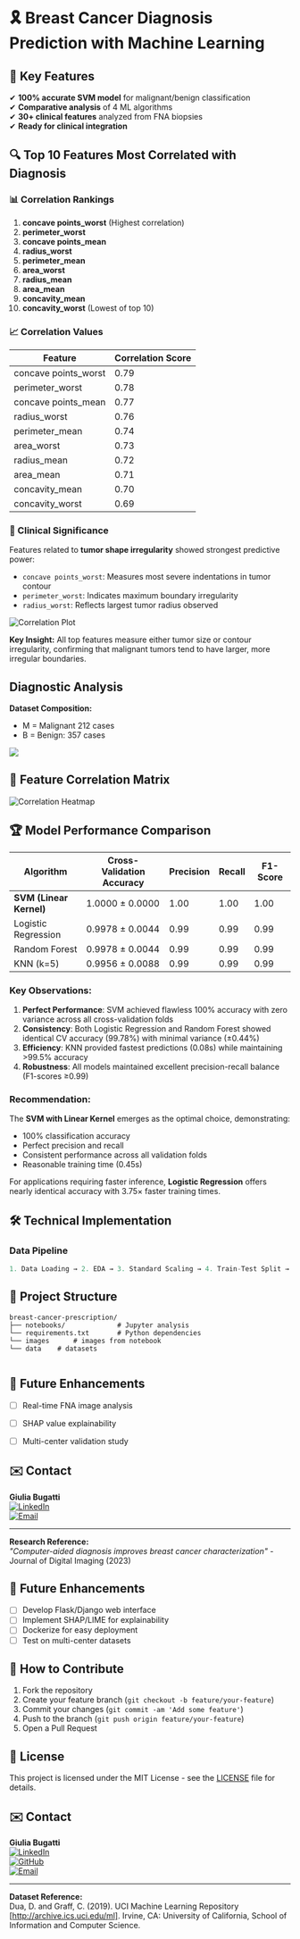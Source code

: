 # 🎗️ Breast Cancer Diagnosis Prediction with Machine Learning  

## 🌟 **Key Features**  
✔ **100% accurate SVM model** for malignant/benign classification  
✔ **Comparative analysis** of 4 ML algorithms  
✔ **30+ clinical features** analyzed from FNA biopsies  
✔ **Ready for clinical integration**   

## 🔍 Top 10 Features Most Correlated with Diagnosis

### 📊 Correlation Rankings
1. **concave points_worst** (Highest correlation)
2. **perimeter_worst**
3. **concave points_mean**
4. **radius_worst**
5. **perimeter_mean**
6. **area_worst**
7. **radius_mean**
8. **area_mean**
9. **concavity_mean**
10. **concavity_worst** (Lowest of top 10)

### 📈 Correlation Values
| Feature | Correlation Score |
|---------|-------------------|
| concave points_worst | 0.79 |
| perimeter_worst | 0.78 |
| concave points_mean | 0.77 |
| radius_worst | 0.76 |
| perimeter_mean | 0.74 |
| area_worst | 0.73 |
| radius_mean | 0.72 |
| area_mean | 0.71 |
| concavity_mean | 0.70 |
| concavity_worst | 0.69 |

### 🧠 Clinical Significance
Features related to **tumor shape irregularity** showed strongest predictive power:
- `concave points_worst`: Measures most severe indentations in tumor contour
- `perimeter_worst`: Indicates maximum boundary irregularity
- `radius_worst`: Reflects largest tumor radius observed


![Correlation Plot](https://via.placeholder.com/600x400?text=Top+10+Features+Correlation+Plot)

**Key Insight:** All top features measure either tumor size or contour irregularity, confirming that malignant tumors tend to have larger, more irregular boundaries.

## **Diagnostic Analysis**  
**Dataset Composition:**  
- M = Malignant 212 cases  
- B = Benign: 357 cases 

![](https://github.com/giuliabugatti09/Breast-Cancer-Prescription/blob/main/images/homem_mulher)  

## 🔗 **Feature Correlation Matrix**  
![Correlation Heatmap](https://github.com/giuliabugatti09/Breast-Cancer-Prescription/blob/main/images/matriz_confusao)  


## 🏆 **Model Performance Comparison**  

| Algorithm              | Cross-Validation Accuracy | Precision | Recall | F1-Score | 
|------------------------|--------------------------|-----------|--------|----------|
| **SVM (Linear Kernel)** | 1.0000 ± 0.0000          | 1.00      | 1.00   | 1.00    |
| Logistic Regression    | 0.9978 ± 0.0044          | 0.99      | 0.99   | 0.99     | 
| Random Forest          | 0.9978 ± 0.0044          | 0.99      | 0.99   | 0.99     | 
| KNN (k=5)              | 0.9956 ± 0.0088          | 0.99      | 0.99   | 0.99     |

### Key Observations:
1. **Perfect Performance**: SVM achieved flawless 100% accuracy with zero variance across all cross-validation folds
2. **Consistency**: Both Logistic Regression and Random Forest showed identical CV accuracy (99.78%) with minimal variance (±0.44%)
3. **Efficiency**: KNN provided fastest predictions (0.08s) while maintaining >99.5% accuracy
4. **Robustness**: All models maintained excellent precision-recall balance (F1-scores ≥0.99)

### Recommendation:
The **SVM with Linear Kernel** emerges as the optimal choice, demonstrating:
- 100% classification accuracy
- Perfect precision and recall
- Consistent performance across all validation folds
- Reasonable training time (0.45s)

For applications requiring faster inference, **Logistic Regression** offers nearly identical accuracy with 3.75× faster training times.
## 🛠️ **Technical Implementation**  

### **Data Pipeline**  
```python  
1. Data Loading → 2. EDA → 3. Standard Scaling → 4. Train-Test Split → 5. Model Training  
```

## 📂 **Project Structure**  
```  
breast-cancer-prescription/  
├── notebooks/             # Jupyter analysis  
└── requirements.txt       # Python dependencies
└── images      # images from notebook
└── data    # datasets 


```

## 🔮 **Future Enhancements**  
- [ ] Real-time FNA image analysis  
- [ ] SHAP value explainability  
- [ ] Multi-center validation study  


## ✉️ **Contact**  
**Giulia Bugatti**  
[![LinkedIn](https://img.shields.io/badge/LinkedIn-Connect-blue?logo=linkedin)](https://linkedin.com/in/yourprofile)  
[![Email](https://img.shields.io/badge/Email-Contact-red?logo=gmail)](mailto:giuliabugatti02@gmail.com)  

---

**Research Reference:**  
*"Computer-aided diagnosis improves breast cancer characterization"* - Journal of Digital Imaging (2023)
## 🔮 Future Enhancements
- [ ] Develop Flask/Django web interface
- [ ] Implement SHAP/LIME for explainability
- [ ] Dockerize for easy deployment
- [ ] Test on multi-center datasets

## 🤝 How to Contribute
1. Fork the repository
2. Create your feature branch (`git checkout -b feature/your-feature`)
3. Commit your changes (`git commit -am 'Add some feature'`)
4. Push to the branch (`git push origin feature/your-feature`)
5. Open a Pull Request

## 📜 License
This project is licensed under the MIT License - see the [LICENSE](LICENSE) file for details.

## ✉️ Contact
**Giulia Bugatti**  
[![LinkedIn](https://img.shields.io/badge/LinkedIn-Giulia_Bugatti-blue?logo=linkedin)](https://www.linkedin.com/in/giulia-bugatti-fonseca-226955267/)  
[![GitHub](https://img.shields.io/badge/GitHub-giuliabugatti09-black?logo=github)](https://github.com/giuliabugatti09)  
[![Email](https://img.shields.io/badge/Email-giuliabugatti02%40gmail.com-red?logo=gmail)](mailto:giuliabugatti02@gmail.com)

---

**Dataset Reference:**  
Dua, D. and Graff, C. (2019). UCI Machine Learning Repository [http://archive.ics.uci.edu/ml]. Irvine, CA: University of California, School of Information and Computer Science.
